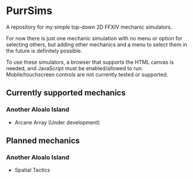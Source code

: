 # PurrSims
A repository for my simple top-down 2D FFXIV mechanic simulators.

For now there is just one mechanic simulation with no menu or option for selecting others, but adding other mechanics and a menu to select them in the future is definitely possible.

To use these simulators, a browser that supports the HTML canvas is needed, and JavaScript must be enabled/allowed to run. Mobile/touchscreen controls are not currently tested or supported.

## Currently supported mechanics
### Another Aloalo Island
- Arcane Array (Under development)

## Planned mechanics
### Another Aloalo Island
- Spatial Tactics
